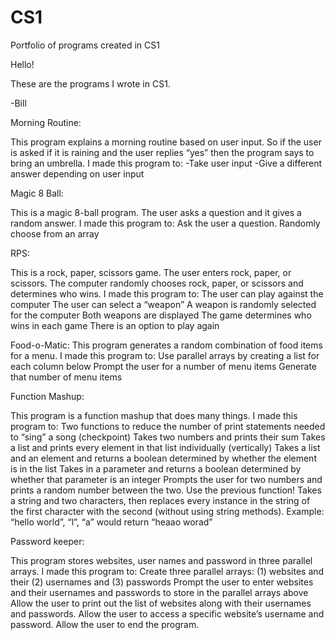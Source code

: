 # CS1
Portfolio of programs created in CS1 


Hello!

These are the programs I wrote in CS1.

-Bill

Morning Routine:

This program explains a morning routine based on user input. So if the user is asked if it is raining and the user replies “yes” then the program says to bring an umbrella. I made this program to:
-Take user input
-Give a different answer depending on user input


Magic 8 Ball:

This is a magic 8-ball program. The user asks a question and it gives a random answer. I made this program to:
Ask the user a question.
Randomly choose from an array


RPS:

This is a rock, paper, scissors game. The user enters rock, paper, or scissors. The computer randomly chooses rock, paper, or scissors and determines who wins.  I made this program to:
The user can play against the computer
The user can select a “weapon”
A weapon is randomly selected for the computer
Both weapons are displayed
The game determines who wins in each game
There is an option to play again

Food-o-Matic:
This program generates a random combination of food items for a menu. I made this program to:
Use parallel arrays by creating a list for each column below
Prompt the user for a number of menu items
Generate that number of menu items



Function Mashup:

This program is a function mashup that does many things. I made this program to:
Two functions to reduce the number of print statements needed to “sing” a song (checkpoint)
Takes two numbers and prints their sum
Takes a list and prints every element in that list individually (vertically)
Takes a list and an element and returns a boolean determined by whether the element is in the list
Takes in a parameter and returns a boolean determined by whether that parameter is an integer
Prompts the user for two numbers and prints a random number between the two. Use the previous function!
Takes a string and two characters, then replaces every instance in the string of the first character with the second (without using string methods). Example: “hello world”, “l”, “a” would return “heaao worad”


Password keeper:

This program stores websites, user names and password in three parallel arrays. I made this program to: Create three parallel arrays: (1) websites and their (2) usernames and (3) passwords
Prompt the user to enter websites and their usernames and passwords to store in the parallel arrays above
Allow the user to print out the list of websites along with their usernames and passwords.
Allow the user to access a specific website’s username and password.
Allow the user to end the program.


